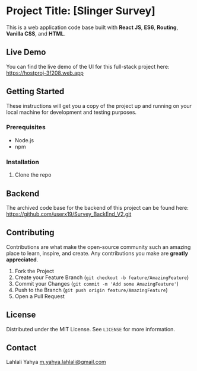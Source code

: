 # Project Title: [Slinger Survey]

This is a web application code base built with **React JS**, **ES6**, **Routing**, **Vanilla CSS**, and **HTML**.

## Live Demo

You can find the live demo of the UI for this full-stack project here: 
https://hostproj-3f208.web.app

## Getting Started

These instructions will get you a copy of the project up and running on your local machine for development and testing purposes.

### Prerequisites

- Node.js
- npm

### Installation

1. Clone the repo

## Backend

The archived code base for the backend of this project can be found here:
https://github.com/userx19/Survey_BackEnd_V2.git

## Contributing

Contributions are what make the open-source community such an amazing place to learn, inspire, and create. Any contributions you make are **greatly appreciated**.

1. Fork the Project
2. Create your Feature Branch (`git checkout -b feature/AmazingFeature`)
3. Commit your Changes (`git commit -m 'Add some AmazingFeature'`)
4. Push to the Branch (`git push origin feature/AmazingFeature`)
5. Open a Pull Request

## License

Distributed under the MIT License. See `LICENSE` for more information.

## Contact

Lahlali Yahya 
m.yahya.lahlali@gmail.com

